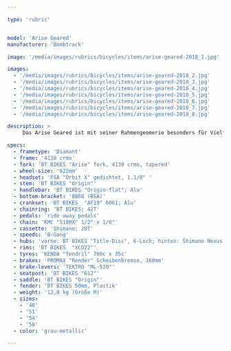 ```yaml
---

type: 'rubric'


model: 'Arise Geared'
manufacturer: 'Bombtrack'

image: '/media/images/rubrics/bicycles/items/arise-geared-2018_1.jpg'

images:
  - '/media/images/rubrics/bicycles/items/arise-geared-2018_2.jpg'
  - '/media/images/rubrics/bicycles/items/arise-geared-2018_3.jpg'
  - '/media/images/rubrics/bicycles/items/arise-geared-2018_4.jpg'
  - '/media/images/rubrics/bicycles/items/arise-geared-2018_5.jpg'
  - '/media/images/rubrics/bicycles/items/arise-geared-2018_6.jpg'
  - '/media/images/rubrics/bicycles/items/arise-geared-2018_7.jpg'
  - '/media/images/rubrics/bicycles/items/arise-geared-2018_8.jpg'

description: >
     Das Arise Geared ist mit seiner Rahmengeomerie besonders für Vielfahrer in der Stadt attraktiv. Die Komponenten garantieren besten Komfort bei alltäglicher Nutzung.

specs:
  - frametype: 'Diamant'
  - frame: '4130 crmo'
  - fork: 'BT BIKES "Arise" fork, 4130 crmo, tapered'
  - wheel-size: '622mm'
  - headset: 'FSA "Orbit X" gedichtet, 1.1/8" '
  - stem: 'BT BIKES "Origin"'
  - handlebar: 'BT BIKES "Origin-flat"; Alu'
  - bottom-bracket: 'BB68 (BSA)'
  - crankset: 'BT BIKES  "AF19" 6061; Alu'
  - chainring: 'BT BIKES; 42T'
  - pedals: 'ride away pedals'
  - chain: 'KMC "510HX" 1/2" x 1/8"'
  - cassette: 'Shimano; 20T'
  - speeds: '8-Gang'
  - hubs: 'vorne: BT BIKES "Title-Disc", 6-Loch; hinten: Shimano Nexus'
  - rims: 'BT BIKES  "XCD22"'
  - tyres: 'KENDA "Tendril" 700c x 35c'
  - brakes: 'PROMAX "Render" Scheibenbremse, 160mm'
  - brake-levers: 'TEKTRO "ML-520"'
  - seatpost: 'BT BIKES "612"'
  - saddle: 'BT BIKES "Origin"'
  - fender: 'BT BIKES 50mm, Plastik'
  - weight: '12,8 kg (Größe M)'
  - sizes:
    - '48'
    - '51'
    - '54'
    - '58'
  - color: 'grau-metallic'

---
```

